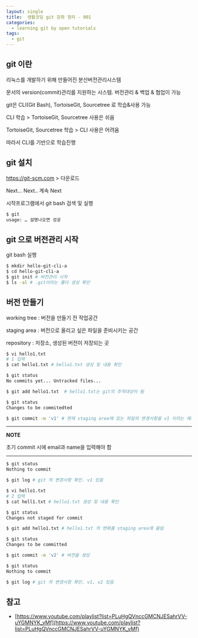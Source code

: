 ```yaml
---
layout: single
title:  생활코딩 git 강좌 정리 - 001
categories: 
  - learning git by open tutorials
tags: 
  - git
---
```


## git 이란

리눅스를 개발하기 위해 만들어진 분산버전관리시스템

문서의 version(commit)관리를 지원하는 시스템. 버전관리 & 백업 & 협업이 가능

git은 CLI(Git Bash), TortoiseGit, Sourcetree 로 학습&사용 가능

CLI 학습 > TortoiseGit, Sourcetree 사용은 쉬움

TortoiseGit, Sourcetree 학습 > CLI 사용은 어려움

따라서 CLI를 기반으로 학습진행

## git 설치

https://git-scm.com > 다운로드

Next... Next.. 계속 Next

시작프로그램에서 git bash 검색 및 실행

```bash
$ git
usage: … 설명나오면 성공
```

## git 으로 버전관리 시작

git bash 실행

```bash
$ mkdir hello-git-cli-a
$ cd hello-git-cli-a
$ git init # 버전관리 시작
$ ls -al # .git이라는 폴더 생성 확인
```

## 버전 만들기

working tree : 버전을 만들기 전 작업공간

staging area : 버전으로 올리고 싶은 파일을 준비시키는 공간

repository : 저장소, 생성된 버전이 저장되는 곳

```bash
$ vi hello1.txt
# 1 입력
$ cat hello1.txt # hello1.txt 생성 및 내용 확인

$ git status
No commits yet... Untracked files...

$ git add hello1.txt  # hello1.txt는 git의 추적대상이 됨

$ git status
Changes to be commitedted

$ git commit -m 'v1' # 현재 staging area에 있는 파일의 변경사항을 v1 이라는 메시지를 넣은 버전으로 생성
```

---

**NOTE**

초기 commit 시에 email과 name을 입력해야 함

---

```bash
$ git status
Nothing to commit

$ git log # git 의 변경사항 확인. v1 있음

$ vi hello1.txt
# 2 입력
$ cat hell1.txt # hello1.txt 생성 및 내용 확인

$ git status
Changes not staged for commit

$ git add hello1.txt # hello1.txt 의 변화를 staging area에 올림

$ git status
Changes to be committed

$ git commit -m 'v2' # 버전을 생성

$ git status
Nothing to commit

$ git log # git 의 변경사항 확인. v1, v2 있음
```




## 

## 참고
- [https://www.youtube.com/playlist?list=PLuHgQVnccGMCNJESahrVV-uYGMNYK_vMf](https://www.youtube.com/playlist?list=PLuHgQVnccGMCNJESahrVV-uYGMNYK_vMf)